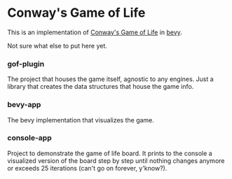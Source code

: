 # Conway's Game of Life

This is an implementation of [Conway's Game of Life]() in [bevy]().

Not sure what else to put here yet.

### gof-plugin
The project that houses the game itself, agnostic to any engines. Just a library that creates the data structures
that house the game info.

### bevy-app
The bevy implementation that visualizes the game.

### console-app
Project to demonstrate the game of life board. It prints to the console a visualized version of the board step by step
until nothing changes anymore or exceeds 25 iterations (can't go on forever, y'know?).

